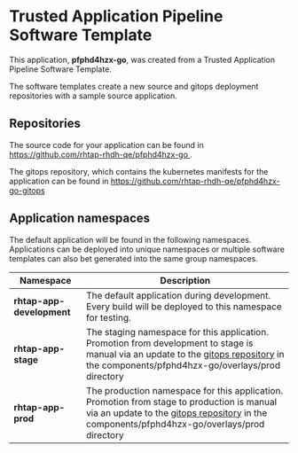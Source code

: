 # Trusted Application Pipeline Software Template

This application, **pfphd4hzx-go**, was created from a Trusted Application Pipeline Software Template.

The software templates create a new source and gitops deployment repositories with a sample source application. 

## Repositories

The source code for your application can be found in [https://github.com/rhtap-rhdh-qe/pfphd4hzx-go ](https://github.com/rhtap-rhdh-qe/pfphd4hzx-go ).
 
The gitops repository, which contains the kubernetes manifests for the application can be found in 
[https://github.com/rhtap-rhdh-qe/pfphd4hzx-go-gitops ](https://github.com/rhtap-rhdh-qe/pfphd4hzx-go-gitops ) 

## Application namespaces 

The default application will be found in the following namespaces. Applications can be deployed into unique namespaces or multiple software templates can also bet generated into the same group namespaces.  

|  Namespace   |  Description   |  
| -------- | -------- |   
| **rhtap-app-development** | The default application during development. Every build will be deployed to this namespace for testing. | 
| **rhtap-app-stage** | The staging namespace for this application. Promotion from development to stage is manual via an update to the [gitops repository](https://github.com/rhtap-rhdh-qe/pfphd4hzx-go-gitops ) in the components/pfphd4hzx-go/overlays/prod directory |  
| **rhtap-app-prod** | The production namespace for this application. Promotion from stage to production is manual via an update to the [gitops repository](https://github.com/rhtap-rhdh-qe/pfphd4hzx-go-gitops ) in the components/pfphd4hzx-go/overlays/prod directory | 